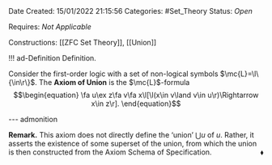 <br />
<br />

Date Created: 15/01/2022 21:15:56
Categories: #Set_Theory
Status: _Open_ 

Requires: _Not Applicable_

Constructions: [[ZFC Set Theory]], [[Union]]

!!! ad-Definition Definition.

Consider the first-order logic with a set of non-logical symbols $\mc{L}=\l\{\in\r\}$. The **Axiom of Union** is the $\mc{L}$-formula
$$\begin{equation}
    \fa u\ex z\fa v\fa x\l[\l(x\in v\land v\in u\r)\Rightarrow x\in z\r].
\end{equation}$$

--- admonition

**Remark.** This axiom does not directly define the $\textrm{`}$union$\textrm{'}$ $\bigcup u$ of $u$. Rather, it asserts the existence of some superset of the union, from which the union is then constructed from the Axiom Schema of Specification.<span style="float:right;">$\blacklozenge$</span>
